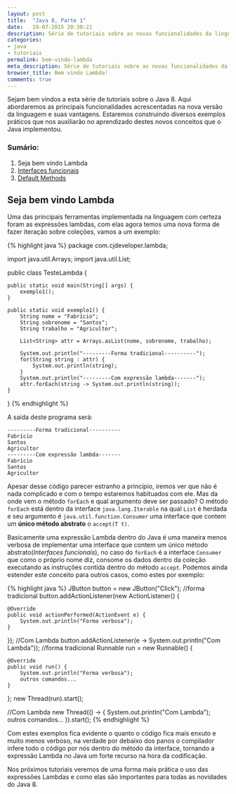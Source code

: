 ```yaml
---
layout: post
title:  "Java 8, Parte 1"
date:   19-07-2015 20:30:21  
description: Série de tutoriais sobre as novas funcionalidades da linguagem de programação Java, nesta primeira parte iremos entender como funcionam as expressões Lambdas.
categories:
- java
- tutoriais
permalink: bem-vindo-lambda
meta_description: Série de tutoriais sobre as novas funcionalidades da linguagem de programação Java, nesta primeira parte iremos entender como funcionam as expressões Lambdas.
browser_title: Bem vindo Lambda!
comments: true
---
```

Sejam bem vindos a esta série de tutoriais sobre o Java 8. Aqui abordaremos as principais funcionalidades acrescentadas na nova versão da linguagem e suas vantagens. Estaremos construindo diversos exemplos práticos que nos auxiliarão no aprendizado destes novos conceitos que o Java implementou.

### Sumário:

1. Seja bem vindo Lambda
2. [Interfaces funcionais](http://caiquejhones.github.io/interfaces-funcionais)
3. [Default Methods](http://caiquejhones.github.io/default-methods)

## Seja bem vindo Lambda

Uma das principais ferramentas implementada na linguagem com certeza foram as expressões lambdas, com elas agora temos uma nova forma de fazer iteração sobre coleções, vamos a um exemplo:

{% highlight java %}
package com.cjdeveloper.lambda;

import java.util.Arrays;
import java.util.List;

public class TesteLambda {

	public static void main(String[] args) {
		exemplo1();
	}
	
	public static void exemplo1() {
		String nome = "Fabrício";
		String sobrenome = "Santos";
		String trabalho = "Agricultor";
		
		List<String> attr = Arrays.asList(nome, sobrenome, trabalho);
		
		System.out.println("---------Forma tradicional----------");
		for(String string : attr) {
			System.out.println(string);
		}
		System.out.println("---------Com expressão lambda-------");
		attr.forEach(string -> System.out.println(string));
	}

}
{% endhighlight %}

A saída deste programa será:


	---------Forma tradicional----------
	Fabrício
	Santos
	Agricultor
	---------Com expressão lambda-------
	Fabrício
	Santos
	Agricultor


Apesar desse código parecer estranho a princípio, iremos ver que não é nada complicado e com o tempo estaremos habituados com ele. Mas da onde vem o método `forEach` e qual argumento deve ser passado? O método `forEach` está dentro da interface `java.lang.Iterable` na qual `List` é herdada e seu argumento é `java.util.function.Consumer` uma interface que contem um **único método abstrato** o `accept(T t)`.

Basicamente uma expressão Lambda dentro do Java é uma maneira menos verbosa de implementar uma interface que contem um único método abstrato(*Interfaces funcionais*), no caso do `forEach` é a interface `Consumer` que como o próprio nome diz, consome os dados dentro da coleção executando as instruções contida dentro do método `accept`. Podemos ainda estender este conceito para outros casos, como estes por exemplo:

{% highlight java %}
JButton button = new JButton("Click");
//forma tradicional
button.addActionListener(new ActionListener() {
	
	@Override
	public void actionPerformed(ActionEvent e) {
		System.out.println("Forma verbosa");
	}
});
//Com Lambda
button.addActionListener(e -> System.out.println("Com Lambda"));
//forma tradicional
Runnable run = new Runnable() {
	
	@Override
	public void run() {
		System.out.println("Forma verbosa");
		outros comandos...
	}
};
new Thread(run).start();

//Com Lambda
new Thread(() -> {
	System.out.println("Com Lambda");
	outros comandos...
}).start();
{% endhighlight %} 

Com estes exemplos fica evidente o quanto o código fica mais enxuto e muito menos verboso, na verdade por debaixo dos panos o compilador infere todo o código por nós dentro do método da interface, tornando a expressão Lambda no Java um forte recurso na hora da codificação.

Nos próximos tutoriais veremos de uma forma mais prática o uso das expressões Lambdas e como elas são importantes para todas as novidades do Java 8.
